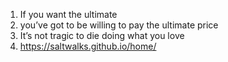 1. If you want the ultimate
2. you’ve got to be willing to pay the ultimate price
3. It’s not tragic to die doing what you love
4. https://saltwalks.github.io/home/
